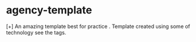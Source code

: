 # agency-template
[+] An amazing template best for practice . Template created using some of technology see the tags.
